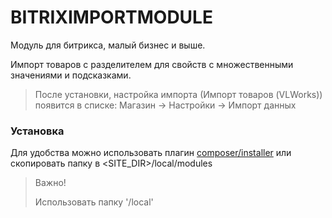 # BITRIXIMPORTMODULE
Модуль для битрикса, малый бизнес и выше.

Импорт товаров с разделителем для свойств с множественными значениями и подсказками.

> После установки, настройка импорта (Импорт товаров (VLWorks)) появится в списке: Магазин -> Настройки -> Импорт данных
> 

### Установка
Для удобства можно использовать плагин
[composer/installer](https://packagist.org/packages/composer/installers) или скопировать папку в <SITE_DIR>/local/modules

> Важно!
> 
> Использовать папку '/local'
